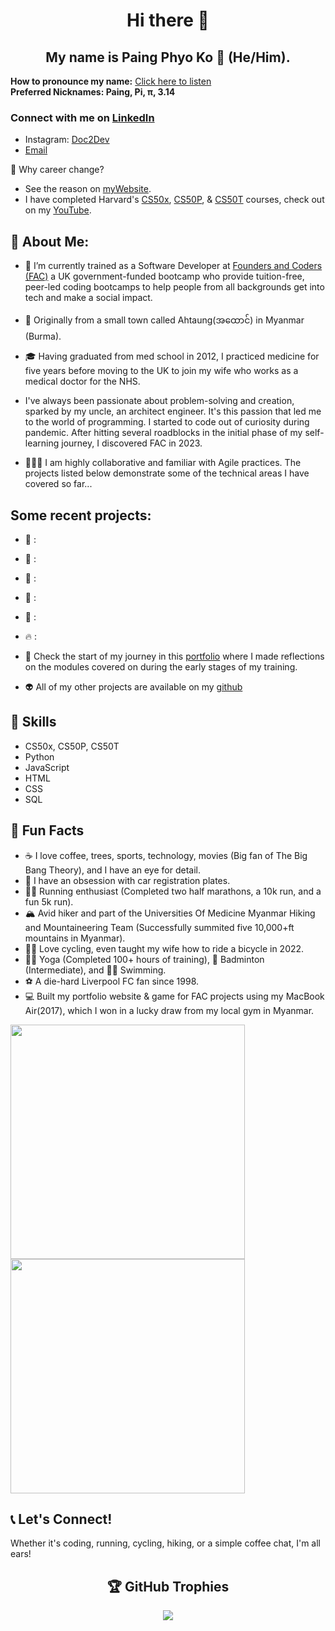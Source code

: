 <h1 align="center">Hi there 👋</h1>
<h2 align="center">My name is Paing Phyo Ko 🚀 (He/Him).</h2>

**How to pronounce my name:** [Click here to listen](https://namedrop.io/paingphyoko)  
**Preferred Nicknames: Paing, Pi, π, 3.14** 

### Connect with me on [LinkedIn](https://www.linkedin.com/in/paingphyoko/)
- Instagram: [Doc2Dev](https://www.instagram.com/doc2dev/)
- [Email](mailto:paingphyoko.keke@gmail.com)
  
🐳 Why career change?
- See the reason on [myWebsite](https://paing-ko.github.io/myWebsite/).
- I have completed Harvard's [CS50x](https://pll.harvard.edu/course/cs50-introduction-computer-science), [CS50P](https://pll.harvard.edu/course/cs50s-introduction-programming-python), & [CS50T](https://pll.harvard.edu/course/cs50s-understanding-technology-0) courses, check out on my [YouTube](https://www.youtube.com/@paingpko).

## 🚀 About Me:

- 🌱 I’m currently trained as a Software Developer at [Founders and Coders (FAC)](https://www.foundersandcoders.com/) a UK government-funded bootcamp who provide tuition-free, peer-led coding bootcamps to help people from all backgrounds get into tech and make a social impact.
  
- 🏡 Originally from a small town called Ahtaung(အထောင်) in Myanmar (Burma).

- 🎓 Having graduated from med school in 2012, I practiced medicine for five years before moving to the UK to join my wife who works as a medical doctor for the NHS.

- I've always been passionate about problem-solving and creation, sparked by my uncle, an architect engineer. It's this passion that led me to the world of programming.  I started to code out of curiosity during pandemic.
After hitting several roadblocks in the initial phase of my self-learning journey, I discovered FAC in 2023.

- 👨🏻‍💻 I am highly collaborative and familiar with Agile practices. The projects listed below demonstrate some of the technical areas I have covered so far...

## Some recent projects:

- 💎 : [](https://github.com/fac27/AI-Kan)

- 👻 : [](https://github.com/fac27/Haunts-of-the-high-street)

- 📜 : [](https://github.com/fac27/Haiku)

- 🎏 : [](https://github.com/fac27/FACTales)

- 🐶 : [](https://fac27.github.io/Git-a-dog/)

- 🔥 : [](https://github.com/eliazzo/tldraw)

- 📓 Check the start of my journey in this [portfolio](https://github.com/fac29/portfolio) where I made reflections on the modules covered on during the early stages of my training. 

- 👽 All of my other projects are available on my [github](https://github.com/Paing-Ko?tab=repositories)


## 💼 Skills

- CS50x, CS50P, CS50T
- Python
- JavaScript
- HTML
- CSS
- SQL

## 🎉 Fun Facts 

- ☕ I love coffee, trees, sports, technology, movies (Big fan of The Big Bang Theory), and I have an eye for detail.
- 🚗 I have an obsession with car registration plates.
- 🏃‍♂️ Running enthusiast (Completed two half marathons, a 10k run, and a fun 5k run).
- 🏔️ Avid hiker and part of the Universities Of Medicine Myanmar Hiking and Mountaineering Team (Successfully summited five 10,000+ft mountains in Myanmar).
- 🚴‍♂️ Love cycling, even taught my wife how to ride a bicycle in 2022.
- 🧘‍♂️ Yoga (Completed 100+ hours of training), 🏸 Badminton (Intermediate), and 🏊‍♀️ Swimming.
- ⚽️ A die-hard Liverpool FC fan since 1998.
- 💻 Built my portfolio website & game for FAC projects using my MacBook Air(2017), which I won in a lucky draw from my local gym in Myanmar.

<img width="375" src="https://github.com/Paing-Ko/Paing-Ko/assets/75099079/e57be919-ef4e-4bb7-b8b5-bdf1112916d0">

<img width="375" src="https://github.com/Paing-Ko/Paing-Ko/assets/75099079/f3749b22-002a-4d3f-a5fb-53c74943d21b">

## 📞 Let's Connect!

Whether it's coding, running, cycling, hiking, or a simple coffee chat, I'm all ears!


<div align='center'>
<h2> 🏆 GitHub Trophies </h2>

![](https://github-profile-trophy.vercel.app/?username=Paing-Ko&theme=onedark&no-frame=false&no-bg=false&margin-w=4)
</div>


